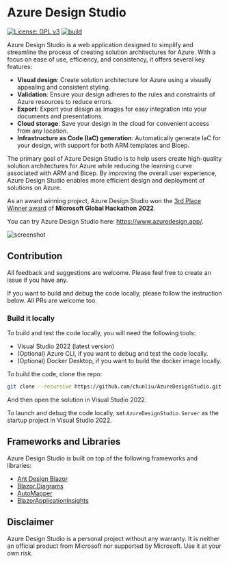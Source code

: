 # Azure Design Studio

[![License: GPL v3](https://img.shields.io/badge/License-GPLv3-blue.svg)](https://www.gnu.org/licenses/gpl-3.0) [![build](https://github.com/chunliu/AzureDesignStudio/actions/workflows/build.yml/badge.svg)](https://github.com/chunliu/AzureDesignStudio/actions/workflows/build.yml)

Azure Design Studio is a web application designed to simplify and streamline the process of creating solution architectures for Azure. With a focus on ease of use, efficiency, and consistency, it offers several key features:

- **Visual design**: Create solution architecture for Azure using a visually appealing and consistent styling.
- **Validation**: Ensure your design adheres to the rules and constraints of Azure resources to reduce errors.
- **Export**: Export your design as images for easy integration into your documents and presentations.
- **Cloud storage**: Save your design in the cloud for convenient access from any location.
- **Infrastructure as Code (IaC) generation**: Automatically generate IaC for your design, with support for both ARM templates and Bicep.

The primary goal of Azure Design Studio is to help users create high-quality solution architectures for Azure while reducing the learning curve associated with ARM and Bicep. By improving the overall user experience, Azure Design Studio enables more efficient design and deployment of solutions on Azure.

As an award winning project, Azure Design Studio won the [3rd Place Winner award](https://www.credly.com/badges/08684d43-a00e-418c-8cf3-4b5eb48f601f/linked_in_profile) of **Microsoft Global Hackathon 2022**. 

You can try Azure Design Studio here: https://www.azuredesign.app/.

![screenshot](/assets/AzureDesignStudio.gif)

## Contribution

All feedback and suggestions are welcome. Please feel free to create an issue if you have any. 

If you want to build and debug the code locally, please follow the instruction below. All PRs are welcome too.

### Build it locally

To build and test the code locally, you will need the following tools:

- Visual Studio 2022 (latest version)
- (Optional) Azure CLI, if you want to debug and test the code locally.
- (Optional) Docker Desktop, if you want to build the docker image locally.

To build the code, clone the repo:

```bash
git clone --recursive https://github.com/chunliu/AzureDesignStudio.git
```

And then open the solution in Visual Studio 2022.

To launch and debug the code locally, set `AzureDesignStudio.Server` as the startup project in Visual Studio 2022. 

## Frameworks and Libraries

Azure Design Studio is built on top of the following frameworks and libraries:

- [Ant Design Blazor](https://antblazor.com/en-US/)
- [Blazor.Diagrams](https://github.com/Blazor-Diagrams/Blazor.Diagrams)
- [AutoMapper](https://automapper.org/)
- [BlazorApplicationInsights](https://github.com/IvanJosipovic/BlazorApplicationInsights)

## Disclaimer

Azure Design Studio is a personal project without any warranty. It is neither an official product from Microsoft nor supported by Microsoft. Use it at your own risk.
